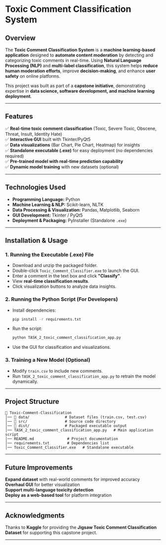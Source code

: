 # **Toxic Comment Classification System**

## **Overview**
The **Toxic Comment Classification System** is a **machine learning-based application** designed to **automate content moderation** by detecting and categorizing toxic comments in real-time. Using **Natural Language Processing (NLP)** and **multi-label classification**, this system helps **reduce human moderation efforts**, improve **decision-making**, and enhance **user safety** on online platforms.

This project was built as part of a **capstone initiative**, demonstrating expertise in **data science, software development, and machine learning deployment**.

---

## **Features**
✅ **Real-time toxic comment classification** (Toxic, Severe Toxic, Obscene, Threat, Insult, Identity Hate)  
✅ **Interactive GUI** built with Tkinter/PyQt5  
✅ **Data visualizations** (Bar Chart, Pie Chart, Heatmap) for insights  
✅ **Standalone executable (.exe)** for easy deployment (no dependencies required)   
✅ **Pre-trained model with real-time prediction capability**  
✅ **Dynamic model training** with new datasets (optional)  

---

## **Technologies Used**
- **Programming Language:** Python  
- **Machine Learning & NLP:** Scikit-learn, NLTK  
- **Data Processing & Visualization:** Pandas, Matplotlib, Seaborn  
- **GUI Development:** Tkinter / PyQt5  
- **Deployment & Packaging:** PyInstaller (Standalone `.exe`)  

---

## **Installation & Usage**
### **1. Running the Executable (.exe) File**
- Download and unzip the packaged folder.
- Double-click `Toxic_Comment_Classifier.exe` to launch the GUI.
- Enter a comment in the text box and click **"Classify"**.
- View **real-time classification results**.
- Click visualization buttons to analyze data insights.

### **2. Running the Python Script (For Developers)**
- Install dependencies:
  ```sh
  pip install -r requirements.txt
  ```
- Run the script:
  ```sh
  python TASK_2_toxic_comment_classification_app.py
  ```
- Use the GUI for classification and visualizations.

### **3. Training a New Model (Optional)**
- Modify `train.csv` to include new comments.
- Run `TASK_2_toxic_comment_classification_app.py` to retrain the model dynamically.

---

## **Project Structure**
```
📂 Toxic-Comment-Classification
│── 📂 data/                # Dataset files (train.csv, test.csv)
│── 📂 src/                 # Source code directory
│── 📂 dist/                # Packaged executable output
│── TASK_2_toxic_comment_classification_app.py   # Main application script
│── README.md               # Project documentation
│── requirements.txt        # Dependencies list
│── Toxic_Comment_Classifier.exe   # Standalone executable
```

---

## **Future Improvements**
**Expand dataset** with real-world comments for improved accuracy  
**Overhaul GUI** for better visualization  
**Support multi-language toxicity detection**  
**Deploy as a web-based tool** for platform integration  

---

## **Acknowledgments**
Thanks to **Kaggle** for providing the **Jigsaw Toxic Comment Classification Dataset** for supporting this capstone project.

---

